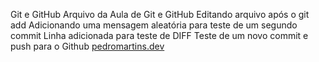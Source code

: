 Git e GitHub
Arquivo da Aula de Git e GitHub
Editando arquivo após o git add
Adicionando uma mensagem aleatória para teste de um segundo commit
Linha adicionada para teste de DIFF
Teste de um novo commit e push para o Github
[pedromartins.dev](https://pedromartins.dev)
